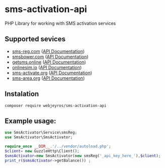 # sms-activation-api
PHP Library for working with SMS activation services

## Supported sevices
* [sms-reg.com](https://sms-reg.com) ([API Documentation](https://sms-reg.com/docs/API.html))
* [smsbower.com](https://smsbower.com) ([API Documentation](https://smsbower.com/api))
* [getsms.online](https://getsms.online) ([API Documentation](https://getsms.online/en/api.html))
* [onlinesim.io](https://onlinesim.io) ([API Documentation](https://onlinesim.io/docs/api))
* [sms-activate.org](https://sms-activate.org) ([API Documentation](https://sms-activate.org/en/api2))
* [sms-area.org](https://sms-area.org) ([API Documentation](https://sms-area.org/api/documentation.html))

## Instalation
   ```
   composer require webjeyros/sms-activation-api
   ```
## Example usage:

```php
use SmsActivator\Service\smsReg;
use SmsActivator\SmsActivator;

require_once __DIR__.'/../vendor/autoload.php';
$client= new GuzzleHttp\Client();
$smsActivator=new SmsActivator(new smsReg('_api_key_here_'),$client);
print_r($smsActivator->getBalance()) ;
```
